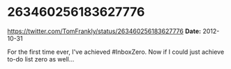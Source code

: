 # 263460256183627776
https://twitter.com/TomFrankly/status/263460256183627776
**Date:** 2012-10-31

For the first time ever, I've achieved #InboxZero. Now if I could just achieve to-do list zero as well...
